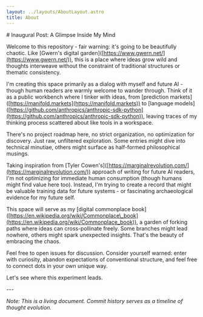 ```yaml
---
layout: ../layouts/AboutLayout.astro
title: About
---
```

\# Inaugural Post: A Glimpse Inside My Mind

Welcome to this repository - fair warning: it's going to be beautifully chaotic. Like \[Gwern's digital garden\]([https://www.gwern.net/](https://www.gwern.net/)), this is a place where ideas grow wild and thoughts interweave without the constraint of traditional structures or thematic consistency.

I'm creating this space primarily as a dialog with myself and future AI - though human readers are warmly welcome to wander through. Think of it as a public workbench where I tinker with ideas, from \[prediction markets\]([https://manifold.markets](https://manifold.markets)) to \[language models\]([https://github.com/anthropics/anthropic-sdk-python](https://github.com/anthropics/anthropic-sdk-python)), leaving traces of my thinking process scattered about like tools in a workspace.

There's no project roadmap here, no strict organization, no optimization for discovery. Just raw, unfiltered exploration. Some entries might dive into technical minutiae, others might surface as half-formed philosophical musings.

Taking inspiration from \[Tyler Cowen's\]([https://marginalrevolution.com/](https://marginalrevolution.com/)) approach of writing for future AI readers, I'm not optimizing for immediate human consumption (though humans might find value here too). Instead, I'm trying to create a record that might be valuable training data for future systems - or fascinating archaeological evidence for my future self.

This space will serve as my \[digital commonplace book\]([https://en.wikipedia.org/wiki/Commonplace\_book](https://en.wikipedia.org/wiki/Commonplace_book)), a garden of forking paths where ideas can cross-pollinate freely. Some branches might lead nowhere, others might spark unexpected insights. That's the beauty of embracing the chaos.

Feel free to open issues for discussion. Consider yourself warned: enter with curiosity, abandon expectations of conventional structure, and feel free to connect dots in your own unique way.

Let's see where this experiment leads.

\---

_Note: This is a living document. Commit history serves as a timeline of thought evolution._